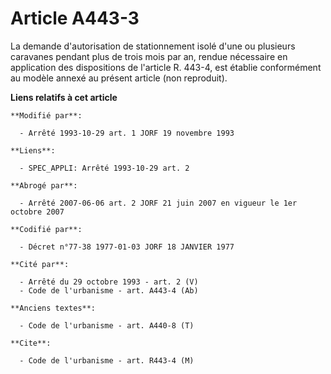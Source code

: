 # Article A443-3

La demande d'autorisation de stationnement isolé d'une ou plusieurs caravanes pendant plus de trois mois par an, rendue
nécessaire en application des dispositions de l'article R. 443-4, est établie conformément au modèle annexé au présent
article (non reproduit).

**Liens relatifs à cet article**

	**Modifié par**:

	  - Arrêté 1993-10-29 art. 1 JORF 19 novembre 1993

	**Liens**:

	  - SPEC_APPLI: Arrêté 1993-10-29 art. 2

	**Abrogé par**:

	  - Arrêté 2007-06-06 art. 2 JORF 21 juin 2007 en vigueur le 1er octobre 2007

	**Codifié par**:

	  - Décret n°77-38 1977-01-03 JORF 18 JANVIER 1977

	**Cité par**:

	  - Arrêté du 29 octobre 1993 - art. 2 (V)
	  - Code de l'urbanisme - art. A443-4 (Ab)

	**Anciens textes**:

	  - Code de l'urbanisme - art. A440-8 (T)

	**Cite**:

	  - Code de l'urbanisme - art. R443-4 (M)
